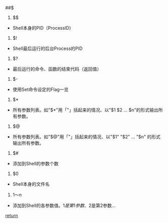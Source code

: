 ##$
1. $$
 * Shell本身的PID（ProcessID）
1. $! 
 * Shell最后运行的后台Process的PID
1. $?
 * 最后运行的命令、函数的结束代码（返回值）
1. $-
 * 使用Set命令设定的Flag一览
1. $*
 * 所有参数列表。如"$*"用「"」括起来的情况、以"$1 $2 … $n"的形式输出所有参数。
1. $@
 * 所有参数列表。如"$@"用「"」括起来的情况、以"$1" "$2" … "$n" 的形式输出所有参数。
1. $#
 * 添加到Shell的参数个数
1. $0
 * Shell本身的文件名
1. $1～$n
 * 添加到Shell的各参数值。$1是第1参数、$2是第2参数…



[return](README.md)